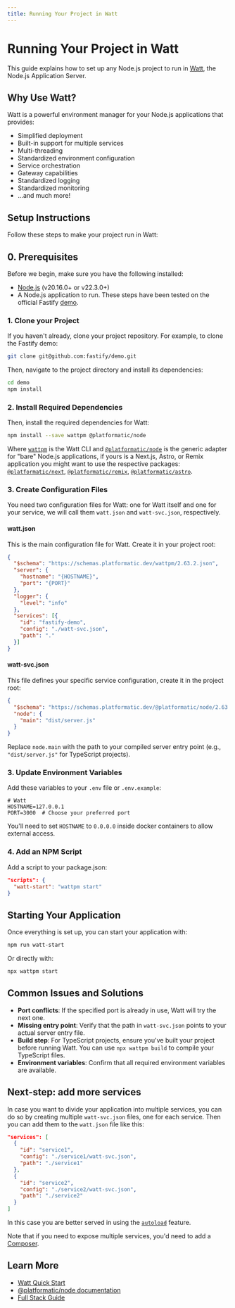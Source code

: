 ```yaml
---
title: Running Your Project in Watt
---
```


# Running Your Project in Watt

This guide explains how to set up any Node.js project to run in [Watt](https://platformatic.dev/watt), the Node.js Application Server.

## Why Use Watt?

Watt is a powerful environment manager for your Node.js applications that provides:

- Simplified deployment
- Built-in support for multiple services
- Multi-threading
- Standardized environment configuration
- Service orchestration
- Gateway capabilities
- Standardized logging
- Standardized monitoring
- ...and much more!

## Setup Instructions

Follow these steps to make your project run in Watt:

## 0. Prerequisites
Before we begin, make sure you have the following installed:

- [Node.js](https://nodejs.org/) (v20.16.0+ or v22.3.0+)
- A Node.js application to run. These steps have been tested on the official Fastify [demo](https://github.com/fastify/demo).

### 1. Clone your Project

If you haven't already, clone your project repository. For example, to clone the Fastify demo:

```bash
git clone git@github.com:fastify/demo.git
```

Then, navigate to the project directory and install its dependencies:

```bash
cd demo
npm install
```

### 2. Install Required Dependencies

Then, install the required dependencies for Watt:


```bash
npm install --save wattpm @platformatic/node
```

Where [`wattpm`](https://docs.platformatic.dev/docs/watt/overview) is the Watt CLI and [`@platformatic/node`](https://docs.platformatic.dev/docs/packages/node/overview) is the generic adapter for "bare" Node.js applications, 
if yours is a Next.js, Astro, or Remix application you might want to use the respective packages:
[`@platformatic/next`](https://docs.platformatic.dev/docs/packages/next/overview),
[`@platformatic/remix`](https://docs.platformatic.dev/docs/packages/remix/overview),
[`@platformatic/astro`](https://docs.platformatic.dev/docs/packages/astro/overview).

### 3. Create Configuration Files

You need two configuration files for Watt: one for Watt itself and one for your service, we will call them `watt.json` and `watt-svc.json`, respectively.

#### watt.json

This is the main configuration file for Watt. Create it in your project root:

```json
{
  "$schema": "https://schemas.platformatic.dev/wattpm/2.63.2.json",
  "server": {
    "hostname": "{HOSTNAME}",
    "port": "{PORT}"
  },
  "logger": {
    "level": "info"
  },
  "services": [{
    "id": "fastify-demo",
    "config": "./watt-svc.json",
    "path": "."
  }]
}
```

#### watt-svc.json

This file defines your specific service configuration, create it in the project root:

```json
{
  "$schema": "https://schemas.platformatic.dev/@platformatic/node/2.63.2.json",
  "node": {
    "main": "dist/server.js"
  }
}
```

Replace `node.main` with the path to your compiled server entry point (e.g., `"dist/server.js"` for TypeScript projects).

### 3. Update Environment Variables

Add these variables to your `.env` file or `.env.example`:

```
# Watt
HOSTNAME=127.0.0.1
PORT=3000  # Choose your preferred port
```

You'll need to set `HOSTNAME` to `0.0.0.0` inside docker containers to allow external access.

### 4. Add an NPM Script

Add a script to your package.json:

```json
"scripts": {
  "watt-start": "wattpm start"
}
```

## Starting Your Application

Once everything is set up, you can start your application with:

```bash
npm run watt-start
```

Or directly with:

```bash
npx wattpm start
```

## Common Issues and Solutions

- **Port conflicts**: If the specified port is already in use, Watt will try the next one.
- **Missing entry point**: Verify that the path in `watt-svc.json` points to your actual server entry file.
- **Build step**: For TypeScript projects, ensure you've built your project before running Watt. You can use `npx wattpm build` to compile your TypeScript files.
- **Environment variables**: Confirm that all required environment variables are available.

## Next-step: add more services

In case you want to divide your application into multiple services, you can do so by creating multiple `watt-svc.json` files, one for each service.
Then you can add them to the `watt.json` file like this:


```json
"services": [
  {
    "id": "service1",
    "config": "./service1/watt-svc.json",
    "path": "./service1"
  },
  {
    "id": "service2",
    "config": "./service2/watt-svc.json",
    "path": "./service2"
  }
]
```

In this case you are better served in using the [`autoload`](/docs/reference/watt/configuration#autoload) feature.

Note that if you need to expose multiple services, you'd need to add a [Composer](/docs/composer/overview).

## Learn More

- [Watt Quick Start](/docs/getting-started/quick-start-watt/)
- [@platformatic/node documentation](/docs/packages/node/overview)
- [Full Stack Guide](/docs/getting-started/quick-start-guide)
